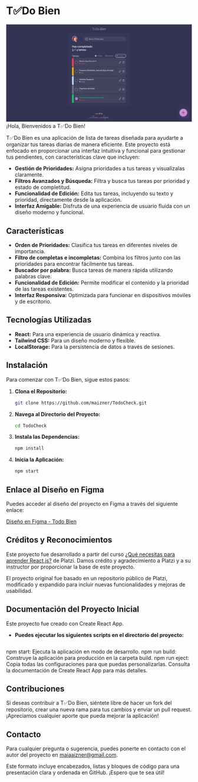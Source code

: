 # T✅Do Bien
![Cover Image](cover-mvp.png)
¡Hola, Bienvenidos a T✅Do Bien!

T✅Do Bien es una aplicación de lista de tareas diseñada para ayudarte a organizar tus tareas diarias de manera eficiente. Este proyecto está enfocado en proporcionar una interfaz intuitiva y funcional para gestionar tus pendientes, con características clave que incluyen:

- **Gestión de Prioridades:** Asigna prioridades a tus tareas y visualízalas claramente.
- **Filtros Avanzados y Búsqueda:** Filtra y busca tus tareas por prioridad y estado de completitud.
- **Funcionalidad de Edición:** Edita tus tareas, incluyendo su texto y prioridad, directamente desde la aplicación.
- **Interfaz Amigable:** Disfruta de una experiencia de usuario fluida con un diseño moderno y funcional.

## Características

- **Orden de Prioridades:** Clasifica tus tareas en diferentes niveles de importancia.
- **Filtro de completas e incompletas:** Combina los filtros junto con las prioridades para encontrar fácilmente tus tareas.
- **Buscador por palabra:** Busca tareas de manera rápida utilizando palabras clave.
- **Funcionalidad de Edición:** Permite modificar el contenido y la prioridad de las tareas existentes.
- **Interfaz Responsiva:** Optimizada para funcionar en dispositivos móviles y de escritorio.


## Tecnologías Utilizadas

- **React:** Para una experiencia de usuario dinámica y reactiva.
- **Tailwind CSS:** Para un diseño moderno y flexible.
- **LocalStorage:** Para la persistencia de datos a través de sesiones.

## Instalación

Para comenzar con T✅Do Bien, sigue estos pasos:

1. **Clona el Repositorio:**
   ```bash
   git clone https://github.com/maizner/TodoCheck.git

2. **Navega al Directorio del Proyecto:**
   ```bash
   cd TodoCheck


3. **Instala las Dependencias:**
   ```bash
   npm install


4. **Inicia la Aplicación:**
   ```bash
   npm start

## Enlace al Diseño en Figma

Puedes acceder al diseño del proyecto en Figma a través del siguiente enlace:

[Diseño en Figma - Todo Bien](https://www.figma.com/design/GkZBg5chDOoR96RGzemphL/ToDo-Bien?node-id=574-15&t=yMzDLxrxI5sUXayC-1)



## Créditos y Reconocimientos
Este proyecto fue desarrollado a partir del curso <a href="https://platzi.com/home/clases/7395-react/62326-que-necesitas-para-aprender-reactjs/"> ¿Qué necesitas para aprender React.js?</a> de Platzi. Damos crédito y agradecimiento a Platzi y a su instructor por proporcionar la base de este proyecto.

El proyecto original fue basado en un repositorio público de Platzi, modificado y expandido para incluir nuevas funcionalidades y mejoras de usabilidad.

## Documentación del Proyecto Inicial
Este proyecto fue creado con Create React App.

- **Puedes ejecutar los siguientes scripts en el directorio del proyecto:**
   ```bash
npm start: Ejecuta la aplicación en modo de desarrollo.
npm run build: Construye la aplicación para producción en la carpeta build.
npm run eject: Copia todas las configuraciones para que puedas personalizarlas.
Consulta la documentación de Create React App para más detalles.


## Contribuciones
Si deseas contribuir a T✅Do Bien, siéntete libre de hacer un fork del repositorio, crear una nueva rama para tus cambios y enviar un pull request. ¡Apreciamos cualquier aporte que pueda mejorar la aplicación!

## Contacto
Para cualquier pregunta o sugerencia, puedes ponerte en contacto con el autor del proyecto en maiaaizner@gmail.com.


Este formato incluye encabezados, listas y bloques de código para una presentación clara y ordenada en GitHub. ¡Espero que te sea útil!

